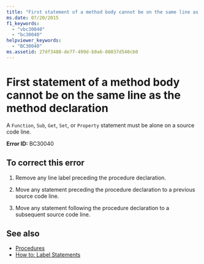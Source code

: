 ```yaml
---
title: "First statement of a method body cannot be on the same line as the method declaration"
ms.date: 07/20/2015
f1_keywords: 
  - "vbc30040"
  - "bc30040"
helpviewer_keywords: 
  - "BC30040"
ms.assetid: 27df3488-de77-499d-b9a6-08037d540cb0
---
```

# First statement of a method body cannot be on the same line as the method declaration
A `Function`, `Sub`, `Get`, `Set`, or `Property` statement must be alone on a source code line.  
  
 **Error ID:** BC30040  
  
## To correct this error  
  
1. Remove any line label preceding the procedure declaration.  
  
2. Move any statement preceding the procedure declaration to a previous source code line.  
  
3. Move any statement following the procedure declaration to a subsequent source code line.  
  
## See also

- [Procedures](../../visual-basic/programming-guide/language-features/procedures/index.md)
- [How to: Label Statements](../../visual-basic/programming-guide/program-structure/how-to-label-statements.md)
